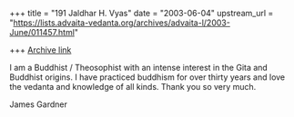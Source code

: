 +++
title = "191 Jaldhar H. Vyas"
date = "2003-06-04"
upstream_url = "https://lists.advaita-vedanta.org/archives/advaita-l/2003-June/011457.html"

+++
[Archive link](https://lists.advaita-vedanta.org/archives/advaita-l/2003-June/011457.html)

I am a Buddhist / Theosophist with an intense interest in the Gita and
Buddhist origins. I have practiced buddhism for over thirty years and love
the vedanta and knowledge of all kinds. Thank you so very much.


James Gardner



